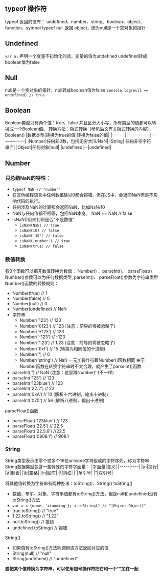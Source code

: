 ## typeof 操作符
typeof 返回的值有： undefined、number、string、boolean、object、function、symbol
typeof null 返回 object，因为null是一个空对象的指针

## Undefined
`var a;`
声明一个变量不初始化的话，变量的值为undefined
undefined转成boolean值为false

## Null
null是一个空对象的指针。null转成boolean值为false
`console.log(null == undefined) // true`

## Boolean
Boolean类型只有两个值：true、false 并且区分大小写，所有类型的值都可以转换成一个Boolean值。
转换方法：隐式转换（参见后文有关隐式转换的内容）、Boolean()
|数据类型|转换为true的值|转换为false的值|
|------ |------------|-------------|
|Number|任何非0数，包括无穷大|0/NaN|
|String| 任何非空字符串|''|
|Object|任何对象|null|
|undefined|--|undefined|


## Number
### 只总结NaN的特性：
* `typeof NaN // "number" `
* 在其他编程语言中任何数值除以0都会报错。但在JS中，会返回NaN但是不影响代码的执行。
* 任何涉及NaN的计算都会返回NaN，比如NaN/10
* NaN与任何值都不相等，包括NaN本身， NaN == NaN // false
* isNaN()用来判断是否“不是数值”
  * `isNaN(NaN) // true`
  * `isNaN(10) // false`
  * `isNaN('10') // false`
  * `isNaN('number') // true`
  * `isNaN(true) // false`
### 数值转换
有3个函数可以把非数值转换为数值： Number() 、parseInt()、 parseFloat()
Number()参数可以为任何数据类型, parseInt()、 parseFloat()参数为字符串类型
Number()函数的转换规则：
* Number(true) // 1
* Number(false) // 0
* Number(null) // 0
* Number(undefined) // NaN
* 字符串
  * Number('123') // 123
  * Number('0123') // 123 (注意：前导的零被忽略了)
  * Number('+123') // 123
  * Number('-123') // -123
  * Number('1.23') // 1.23 (注意：前导的零被忽略了)
  * Number('0xf') // 15 (转换为相同值的十进制)
  * Number('') // 0
  * Number('string') // NaN
一元加操作符跟Number()函数相同
由于Number函数在转换字符串时不太合理，就产生了parseInt()函数
* parseInt('') // NaN (注意：这里跟Number('')不一样)
* parseInt('123') // 123
* parseInt('123blue') // 123
* parseInt('22.2') // 22
* parseInt('0xA') // 10 (解析十六进制，输出十进制)
* parseInt('070') // 56 (解析八进制，输出十进制)

parseFloat()函数
* parseFloat('123blue') // 123
* parseFloat('22.5') // 22.5
* parseFloat('22.5.6') //22.5
* parseFloat('0908.1') // 908.1

### String
String类型表示由零个或多个16位unicode字符组成的字符序列，称为字符串
String数据类型包含一些特殊的字符字面量：
|字面量|含义|
|-----|----|
|\n|换行|
|\t|制表|
|\b|空格|
|\n|回车|
|\\|斜杠|
|\'|单引号|
|\"|双引号|

将其他值转换为字符串有两种办法：toString()、String()
toString()
* 数值、布尔、对象、字符串值都有toString()方法，但是null和undefined没有toString()方法
* `var a = {name: 'xiaoming'}; a.toString() // "[Object Object]"`
* true.toString() // "true"
* 1.22.toString() // "1.22"
* null.toString() // 报错
* undefined.toString() // 报错

String()
* 如果值有toString()方法则调用该方法返回对应的值
* String(null) // "null"
* String(undefined) // "undefined"

<b>要把某个值转换为字符串，可以使用加号操作符把它和一个""加在一起</b>


